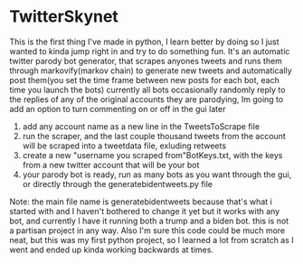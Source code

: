 # TwitterSkynet

This is the first thing I've made in python, I learn better by doing so I just wanted to kinda jump right in and try to do something fun.
It's an automatic twitter parody bot generator, that scrapes anyones tweets and runs them through markovify(markov chain) 
to generate new tweets and automatically post them(you set the time frame between new posts for each bot, each time you launch the bots)
currently all bots occasionally randomly reply to the replies of any of the original accounts they are parodying, Im going to add an option to turn commenting on or off
in the gui later


1) add any account name as a new line in the TweetsToScrape file
2) run the scraper, and the last couple thousand tweets from the account will be scraped into a tweetdata file, exluding retweets
3) create a new "username you scraped from"BotKeys.txt, with the keys from a new twitter account that will be your bot
4) your parody bot is ready, run as many bots as you want through the gui, or directly through the generatebidentweets.py file 

Note:
the main file name is generatebidentweets because that's what i started with and I haven't bothered to change it yet but it works with any bot, and currently I have it running 
both a trump and a biden bot. this is not a partisan project in any way. Also I'm sure this code could be much more neat, but this was my first python project, so I learned a lot from scratch as I went and ended up kinda working backwards at times.











